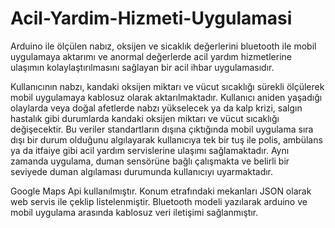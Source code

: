 # Acil-Yardim-Hizmeti-Uygulamasi
Arduino ile ölçülen nabız, oksijen ve sicaklık değerlerini bluetooth ile mobil uygulamaya aktarımı ve anormal değerlerde acil yardım hizmetlerine ulaşımın kolaylaştırılmasını sağlayan bir acil ihbar uygulamasıdır.

Kullanıcının nabzı, kandaki oksijen miktarı ve vücut sıcaklığı sürekli ölçülerek mobil uygulamaya kablosuz olarak aktarılmaktadır. Kullanıcı aniden yaşadığı olaylarda veya doğal afetlerde nabzı yükselecek ya da kalp krizi, salgın hastalık gibi durumlarda kandaki oksijen miktarı ve vücut sıcaklığı değişecektir. Bu veriler standartların dışına çıktığında mobil uygulama sıra dışı bir durum olduğunu algılayarak kullanıcıya tek bir tuş ile polis, ambülans ya da itfaiye gibi acil yardım servislerine ulaşımı sağlamaktadır. Aynı zamanda uygulama, duman sensörüne bağlı çalışmakta ve belirli bir seviyede duman algılaması durumunda kullanıcıyı uyarmaktadır. 

Google Maps Api kullanılmıştır.
Konum etrafındaki mekanları JSON olarak web servis ile çeklip listelenmiştir.
Bluetooth modeli yazılarak arduino ve mobil uygulama arasında kablosuz veri iletişimi sağlanmıştır.
